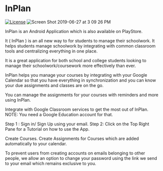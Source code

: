# InPlan 
[![License](https://img.shields.io/badge/License-Apache%202.0-blue.svg)](https://opensource.org/licenses/Apache-2.0)
![Screen Shot 2019-06-27 at 3 09 26 PM](https://user-images.githubusercontent.com/41021374/60255558-9ff7d080-98ed-11e9-9892-8410f8b8f8e5.png)

InPlan is an Android Application which is also available on PlayStore.

It ( InPlan ) is an all new way to for students to manage their schoolwork. It helps students manage schoolwork by integrating with common classroom tools and centralizing everything in one place.

It is a great application for both school and college students looking to manage their schoolwork/coursework more effectively than ever.

InPlan helps you manage your courses by integrating with your Google Calendar so that you have everything in synchronization and you can know your due assignments and classes are on the go. 


You can manage the assignments for your courses with reminders and more using InPlan.

Integrate with Google Classroom services to get the most out of InPlan.
NOTE: You need a Google Education account for that.

Step 1 : Sign in/ Sign Up using your email.
Step 2: Click on the Top Right Pane for a Tutorial on how to use the App.

Create Courses. Create Assignments for Courses which are added automatically to your calendar.

To prevent users from creating accounts on emails belonging to other people, we allow an option to change your password using the link we send to your email which remains exclusive to you.
